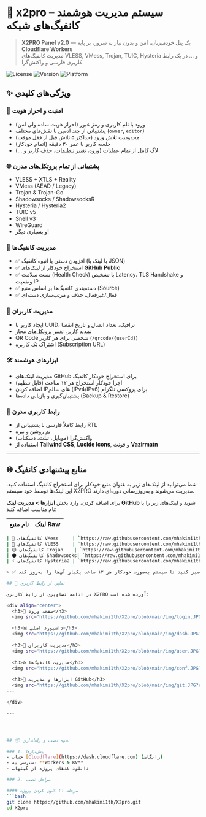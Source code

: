 # 🚀 x2pro – سیستم مدیریت هوشمند کانفیگ‌های شبکه

> **X2PRO Panel v2.0** — یک پنل خودمیزبان، امن و بدون نیاز به سرور، بر پایه **Cloudflare Workers**  
> مدیریت کانفیگ‌های VLESS, VMess, Trojan, TUIC, Hysteria و ... در یک رابط کاربری فارسی و واکنش‌گرا

![License](https://img.shields.io/badge/license-MIT-blue)
![Version](https://img.shields.io/badge/version-2.0-green)
![Platform](https://img.shields.io/badge/platform-Cloudflare_Worker-orange)




## ✨ ویژگی‌های کلیدی

### 🔐 امنیت و احراز هویت
- ورود با نام کاربری و رمز عبور (احراز هویت ساده ولی امن)
- پشتیبانی از چند ادمین با نقش‌های مختلف (`owner`, `editor`)
- محدودیت تلاش ورود (حداکثر ۵ تلاش قبل از قفل موقت)
- جلسه کاربر با عمر ۳۰ دقیقه (اتمام خودکار)
- لاگ کامل از تمام عملیات (ورود، تغییر تنظیمات، حذف کاربر و ...)

### 🌐 پشتیبانی از تمام پروتکل‌های مدرن
- VLESS + XTLS + Reality
- VMess (AEAD / Legacy)
- Trojan & Trojan-Go
- Shadowsocks / ShadowsocksR
- Hysteria / Hysteria2
- TUIC v5
- Snell v3
- WireGuard
- و بسیاری دیگر!

### 🧩 مدیریت کانفیگ‌ها
- ✅ افزودن دستی یا انبوه کانفیگ (با لینک یا JSON)
- ✅ استخراج خودکار از لینک‌های **GitHub Public**
- ✅ تست سلامت (Health Check) با تشخیص Latency، TLS Handshake و وضعیت IP
- ✅ دسته‌بندی کانفیگ‌ها بر اساس منبع (Source)
- ✅ فعال/غیرفعال، حذف و مرتب‌سازی دسته‌ای

### 👥 مدیریت کاربران
- ایجاد کاربر با UUID، ترافیک، تعداد اتصال و تاریخ انقضا
- تمدید کاربر، تغییر پروتکل‌های مجاز
- QR Code شخصی برای هر کاربر (`/qrcode/{userId}`)
- اشتراک تک کاربره (Subscription URL)

### 🛠️ ابزارهای هوشمند
- مدیریت لینک‌های GitHub برای استخراج خودکار کانفیگ
- اجرا خودکار استخراج هر ۱۲ ساعت (قابل تنظیم)
- اضافه کردن IPهای سالم (IPv4/IPv6) برای پروکسی تلگرام
- پشتیبان‌گیری و بازیابی داده‌ها (Backup & Restore)

### 🎨 رابط کاربری مدرن
- رابط کاملاً فارسی با پشتیبانی از RTL
- تم روشن و تیره
- واکنش‌گرا (موبایل، تبلت، دسکتاپ)
- استفاده از **Tailwind CSS**, **Lucide Icons**, و فونت **Vazirmatn**

---

## 🌐 منابع پیشنهادی کانفیگ
شما می‌توانید از لینک‌های زیر به عنوان منبع خودکار برای استخراج کانفیگ استفاده کنید. این لینک‌ها توسط خود سیستم X2PRO مدیریت می‌شوند و به‌روزرسانی دوره‌ای دارند.

برای اضافه کردن، وارد بخش **ابزارها > مدیریت لینک GitHub** شوید و لینک‌های زیر را با نام مناسب اضافه کنید:

| نام منبع                | لینک Raw                                                               |
|-------------------------|------------------------------------------------------------------------|
```bash
| 🔹 کانفیگ‌های VMess     | `https://raw.githubusercontent.com/mhakimi1th/X2pro/main/vmess.txt`     |
| 🔷 کانفیگ‌های VLESS     | `https://raw.githubusercontent.com/mhakimi1th/X2pro/main/vless.txt`     |
| 🟡 کانفیگ‌های Trojan    | `https://raw.githubusercontent.com/mhakimi1th/X2pro/main/trojan.txt`   |
| ⚫ کانفیگ‌های Shadowsocks| `https://raw.githubusercontent.com/mhakimi1th/X2pro/main/ss.txt`       |
| ⚡ کانفیگ‌های Hysteria2 | `https://raw.githubusercontent.com/mhakimi1th/X2pro/main/hysteria2.txt` |

> ✅ پس از اضافه کردن، می‌توانید روی دکمه **"استخراج"** کلیک کنید یا صبر کنید تا سیستم به‌صورت خودکار هر ۱۲ ساعت یکبار آن‌ها را به‌روز کند.

## 📸 نمایی از رابط کاربری

در ادامه تصاویری از رابط کاربری X2PRO آورده شده است:

<div align="center">
  <h3>🔐 صفحه ورود</h3>
  <img src="https://github.com/mhakimi1th/X2pro/blob/main/img/login.JPG?raw=true" alt="صفحه ورود" width="800" style="border-radius: 12px; margin-bottom: 24px; box-shadow: 0 4px 12px rgba(0,0,0,0.1);" />
  
  <h3>📊 داشبورد اصلی</h3>
  <img src="https://github.com/mhakimi1th/X2pro/blob/main/img/dash.JPG?raw=true" alt="داشبورد" width="800" style="border-radius: 12px; margin-bottom: 24px; box-shadow: 0 4px 12px rgba(0,0,0,0.1);" />
  
  <h3>👥 مدیریت کاربران</h3>
  <img src="https://github.com/mhakimi1th/X2pro/blob/main/img/user.JPG?raw=true" alt="مدیریت کاربران" width="800" style="border-radius: 12px; margin-bottom: 24px; box-shadow: 0 4px 12px rgba(0,0,0,0.1);" />
  
  <h3>⚙️ مدیریت کانفیگ‌ها</h3>
  <img src="https://github.com/mhakimi1th/X2pro/blob/main/img/conf.JPG?raw=true" alt="کانفیگ‌ها" width="800" style="border-radius: 12px; margin-bottom: 24px; box-shadow: 0 4px 12px rgba(0,0,0,0.1);" />
  
  <h3>🔧 ابزارها و مدیریت GitHub</h3>
  <img src="https://github.com/mhakimi1th/X2pro/blob/main/img/git.JPG?raw=true" alt="ابزارها" width="800" style="border-radius: 12px; margin-bottom: 24px; box-shadow: 0 4px 12px rgba(0,0,0,0.1);" />
---

</div>

---




## 📦 نحوه نصب و راه‌اندازی

### 1. پیش‌نیازها
- حساب [Cloudflare](https://dash.cloudflare.com) (رایگان)
- دسترسی به **Workers & KV**
- دانلود کدهای پروژه از گیتهاب

### 2. مراحل نصب

#### مرحله ۱: کلون کردن پروژه
```bash
git clone https://github.com/mhakimi1th/X2pro.git
cd X2pro

